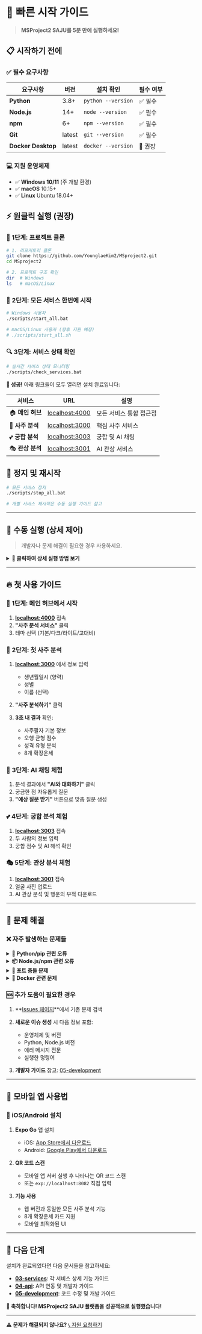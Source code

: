 # 🚀 빠른 시작 가이드

> **MSProject2 SAJU를 5분 만에 실행하세요!**

## 📋 시작하기 전에

### ✅ 필수 요구사항

| 요구사항 | 버전 | 설치 확인 | 필수 여부 |
|----------|------|-----------|----------|
| **Python** | 3.8+ | `python --version` | ✅ 필수 |
| **Node.js** | 14+ | `node --version` | ✅ 필수 |
| **npm** | 6+ | `npm --version` | ✅ 필수 |
| **Git** | latest | `git --version` | ✅ 필수 |
| **Docker Desktop** | latest | `docker --version` | 🔶 권장 |

### 💻 지원 운영체제

- ✅ **Windows 10/11** (주 개발 환경)
- ✅ **macOS** 10.15+
- ✅ **Linux** Ubuntu 18.04+

## ⚡ 원클릭 실행 (권장)

### 🎯 **1단계: 프로젝트 클론**

```bash
# 1. 리포지토리 클론
git clone https://github.com/YounglaeKim2/MSproject2.git
cd MSproject2

# 2. 프로젝트 구조 확인
dir  # Windows
ls   # macOS/Linux
```

### 🚀 **2단계: 모든 서비스 한번에 시작**

```bash
# Windows 사용자
./scripts/start_all.bat

# macOS/Linux 사용자 (향후 지원 예정)
# ./scripts/start_all.sh
```

### 🔍 **3단계: 서비스 상태 확인**

```bash
# 실시간 서비스 상태 모니터링
./scripts/check_services.bat
```

**🎉 성공!** 아래 링크들이 모두 열리면 설치 완료입니다:

| 서비스 | URL | 설명 |
|--------|-----|------|
| 🏠 **메인 허브** | [localhost:4000](http://localhost:4000) | 모든 서비스 통합 접근점 |
| 🔮 **사주 분석** | [localhost:3000](http://localhost:3000) | 핵심 사주 서비스 |
| 💕 **궁합 분석** | [localhost:3003](http://localhost:3003) | 궁합 및 AI 채팅 |
| 🎭 **관상 분석** | [localhost:3001](http://localhost:3001) | AI 관상 서비스 |

## 🛑 정지 및 재시작

```bash
# 모든 서비스 정지
./scripts/stop_all.bat

# 개별 서비스 재시작은 수동 실행 가이드 참고
```

---

## 🔧 수동 실행 (상세 제어)

> 개발자나 문제 해결이 필요한 경우 사용하세요.

<details>
<summary><strong>📖 클릭하여 상세 실행 방법 보기</strong></summary>

### 🏠 **1. 메인 랜딩 페이지 실행**

```bash
# 터미널 1
cd landing
python server.py

# ✅ 성공: http://localhost:4000 접속 가능
```

### 🔮 **2. SAJU 서비스 실행**

**백엔드 시작:**
```bash
# 터미널 2
cd SAJU/backend

# 의존성 설치 (최초 1회)
pip install -r requirements.txt

# 서버 실행
uvicorn app.main:app --reload --port 8000

# ✅ 성공: http://localhost:8000/docs 에서 API 문서 확인
```

**프론트엔드 시작:**
```bash
# 터미널 3
cd SAJU/frontend

# 의존성 설치 (최초 1회)
npm install

# 개발 서버 시작
npm start

# ✅ 성공: http://localhost:3000 자동 열림
```

### 💕 **3. NewCompatibility 서비스 실행**

```bash
# 터미널 4: 백엔드
cd NewCompatibility
./start_new_compatibility.bat

# 터미널 5: 프론트엔드  
./start_frontend.bat

# ✅ 성공: http://localhost:3003 접속 가능
```

### 🎭 **4. Physiognomy 서비스 실행 (Docker 권장)**

```bash
# 터미널 6
cd Physiognomy

# Docker Compose로 실행
docker-compose up --build

# ✅ 성공: http://localhost:3001 접속 가능
```

### 📱 **5. 모바일 앱 실행 (선택사항)**

```bash
# 터미널 7
cd AppService/FortuneApp

# 의존성 설치 (최초 1회)
npm install

# Expo 개발 서버 시작
npx expo start --port 8082 --tunnel

# ✅ 성공: Expo DevTools가 열리고 QR코드로 모바일 접속
```

</details>

---

## 🔥 첫 사용 가이드

### 🎯 **1단계: 메인 허브에서 시작**

1. **[localhost:4000](http://localhost:4000)** 접속
2. **"사주 분석 서비스"** 클릭
3. 테마 선택 (기본/다크/라이트/고대비)

### 📝 **2단계: 첫 사주 분석**

1. **[localhost:3000](http://localhost:3000)** 에서 정보 입력
   - 생년월일시 (양력)
   - 성별
   - 이름 (선택)

2. **"사주 분석하기"** 클릭

3. **3초 내 결과** 확인:
   - 사주팔자 기본 정보
   - 오행 균형 점수
   - 성격 유형 분석
   - 8개 확장운세

### 🤖 **3단계: AI 채팅 체험**

1. 분석 결과에서 **"AI와 대화하기"** 클릭
2. 궁금한 점 자유롭게 질문
3. **"예상 질문 받기"** 버튼으로 맞춤 질문 생성

### 💕 **4단계: 궁합 분석 체험**

1. **[localhost:3003](http://localhost:3003)** 접속
2. 두 사람의 정보 입력
3. 궁합 점수 및 AI 해석 확인

### 🎭 **5단계: 관상 분석 체험**

1. **[localhost:3001](http://localhost:3001)** 접속  
2. 얼굴 사진 업로드
3. AI 관상 분석 및 행운의 부적 다운로드

---

## 🔧 문제 해결

### ❌ **자주 발생하는 문제들**

<details>
<summary><strong>🐍 Python/pip 관련 오류</strong></summary>

**문제:** `ModuleNotFoundError` 또는 `pip: command not found`

**해결방법:**
```bash
# Python 설치 확인
python --version
python3 --version

# pip 업그레이드
python -m pip install --upgrade pip

# 가상환경 사용 (권장)
python -m venv venv
venv\Scripts\activate  # Windows
source venv/bin/activate  # macOS/Linux

# 의존성 재설치
pip install -r requirements.txt
```

</details>

<details>
<summary><strong>📦 Node.js/npm 관련 오류</strong></summary>

**문제:** `npm: command not found` 또는 패키지 설치 실패

**해결방법:**
```bash
# Node.js 설치 확인
node --version
npm --version

# npm 캐시 정리
npm cache clean --force

# node_modules 재설치
rm -rf node_modules package-lock.json  # macOS/Linux
rmdir /s node_modules && del package-lock.json  # Windows
npm install
```

</details>

<details>
<summary><strong>🔌 포트 충돌 문제</strong></summary>

**문제:** `Port already in use` 오류

**해결방법:**
```bash
# Windows에서 포트 사용 프로세스 확인 및 종료
netstat -ano | findstr :3000
taskkill /PID <PID번호> /F

# macOS/Linux에서 포트 사용 프로세스 확인 및 종료
lsof -ti:3000
kill -9 <PID번호>
```

</details>

<details>
<summary><strong>🐳 Docker 관련 문제</strong></summary>

**문제:** Docker 컨테이너 실행 실패

**해결방법:**
```bash
# Docker 상태 확인
docker --version
docker-compose --version

# Docker Desktop 재시작
# Windows: Docker Desktop 앱 재시작
# macOS/Linux: sudo systemctl restart docker

# 컨테이너 재빌드
docker-compose down
docker-compose up --build --force-recreate
```

</details>

### 🆘 **추가 도움이 필요한 경우**

1. **[Issues 페이지](https://github.com/YounglaeKim2/MSproject2/issues)**에서 기존 문제 검색
2. **새로운 이슈 생성** 시 다음 정보 포함:
   - 운영체제 및 버전
   - Python, Node.js 버전
   - 에러 메시지 전문
   - 실행한 명령어

3. **개발자 가이드** 참고: [05-development](../05-development/)

---

## 📱 모바일 앱 사용법

### 📲 **iOS/Android 설치**

1. **Expo Go** 앱 설치
   - iOS: [App Store에서 다운로드](https://apps.apple.com/app/expo-go/id982107779)
   - Android: [Google Play에서 다운로드](https://play.google.com/store/apps/details?id=host.exp.exponent)

2. **QR 코드 스캔**
   - 모바일 앱 서버 실행 후 나타나는 QR 코드 스캔
   - 또는 `exp://localhost:8082` 직접 입력

3. **기능 사용**
   - 웹 버전과 동일한 모든 사주 분석 기능
   - 8개 확장운세 카드 지원
   - 모바일 최적화된 UI

---

## 🎊 다음 단계

설치가 완료되었다면 다음 문서들을 참고하세요:

- **[03-services](../03-services/)**: 각 서비스 상세 기능 가이드
- **[04-api](../04-api/)**: API 연동 및 개발자 가이드
- **[05-development](../05-development/)**: 코드 수정 및 개발 가이드

**🎉 축하합니다! MSProject2 SAJU 플랫폼을 성공적으로 실행했습니다!** 

---

**⚠️ 문제가 해결되지 않나요?** [📞 지원 요청하기](../05-development/troubleshooting.md)